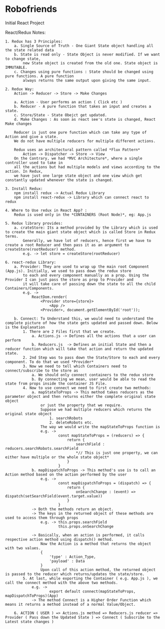 # Robofriends
Initial React Project 



React/Redux Notes:

    1. Redux has 3 Principles:
        a. Single Source of Truth - One Giant State object handling all the state related data
        b. State is read only - State Object is never modified. If we want to change state,
            new State object is created from the old one. State object is IMMUTABLE.
        c. Changes using pure functions : State should be changed using pure functions. A pure function
            always returns the same output upon giving the same input.

    2. Redux Way:
        Action -> Reducer -> Store -> Make Changes

        a. Action - User performs an action ( Click etc )
        b. Reducer - A pure function that takes an input and creates a state.
        c. Store/State - State Obejct get updated.
        d. Make Changes : As soon as react see's state is changed, React Make changes

        Reducer is just one pure function which can take any type of Action and give a state.
        We do not have multiple reducers for multiple different actions.

        Redux uses an architectural pattern called *Flux Pattern*
            Action -> Dispatcher -> Store -> View
        On the Contrary, we had *MVC Architecture*, where a single controller used to take in
        all the actions but had multiple models and views according to the action. In Redux,
        we have just one large state object and one view which get constantly updated whenever the state is changed.

    3. Install Redux:
        npm install redux -> Actual Redux Library
        npm install react-redux -> Library which can connect react to redux

    4. Where to Use redux in React App? :
        Redux is used only in the *CONTAINERS (Root Node)*, eg: App.js

    5. Redux library provides:
        a. crateStore: Its a method provided by the Library which is used to create the main giant state object which is called Store in Redux terms.
            Generally, we have lot of reducers, hence first we have to create a root Reducer and then pass it as an argument to createStore(rootReducer) method.
            e.g. -> let store = createStore(rootReducer)

    6. react-redux Library:
        a. Provider: They are used to wrap up the main root Component (App.js). Initially, we used to pass down the redux store
            to each and every component manually as a prop. Using the Provider I can just pass the store as prop to Provider and
            it will take care of passing down the state to all the child Containers/Components.
            e.g. ->
                ReactDom.render(
                    <Provider store={store}>
                        <App />
                    <Provider>, document.getElementById('root'));

        b. Connect: To Understand this, we would need to understand the complete picture of how the state gets updated and passed down. Below is the Explanation
            1. There are 2 Files first that we create.
                a. Actions.js -> Defines all the actions that a user can perform
                b. Reducers.js  -> Defines an initial State and then a reducer function which will take that action and return the updated state.
            2. 2nd Step was to pass down the State/Store to each and every component. To do that we used *Provider*
            3. Now we need to tell which Containers need to connect/subscribe to the store as
                a. We should only connect containers to the redux store
                b. By connecting we mean, user would be able to read the state from props inside the container JS File.
            4. Now to use connect we need to first create two methods:
                a. mapStateToProps -> This method takes reducers as the parameter object and then returns either the complete original state object
                    or just the property that we require.
                    Suppose we had multiple reducers which returns the original state object
                        1. searchRobots
                        2. deleteRobots etc.
                    The way we would write the mapStateToProps function is
                    e.g. ->
                            const mapStateToProps = (reducers) => {
                                return {
                                    searchField : reducers.searchRobots.searchField
                                    *// This is just one property, we can either have multiple or the whole state object*
                                }
                            }
                b. mapDispatchToProps -> This method's use is to call an Action method based on the action performed by the user
                    e.g. ->
                            const mapDispatchToProps = (dispatch) => {
                                return {
                                    onSearchChange : (event) => dispatch(setSearchField(event.target.value))
                                }
                            }
                -> Both the methods return an object.
                -> The keys in the returned object of these methods are used to access them through props
                    e.g. -> this.props.searchField
                            this.props.onSearchChange

                -> Basically, when an action is performed, it calls respective action method using dispatch() method.
                    Now the Action is a method that returns the object with two values.
                    {
                        'type' : Action_Type,
                        'payload' : Data
                    }
                    Upon call of this action method, the returned object is passed to the reducer which returns/updates the state/store.
            5. At last, while exporting the Container ( e.g. App.js ), we call the connect method with the above two methods.
                e.g. ->
                        export default connect(mapStateToProps, mapDispatchToProps)(App)
                -> The method Connect is a Higher Order Function which means it returns a method instead of a normal Value/Object.

        6. ACTION ( USER ) => Actions.js method => Reducers.js reducer => Provider ( Pass down the Updated State ) => Connect ( Subscribe to the Latest state changes )

